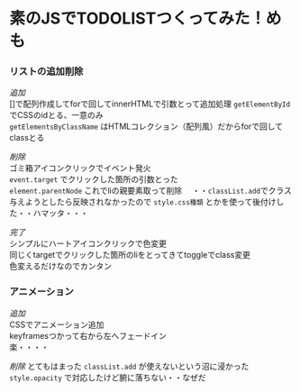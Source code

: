 # 素のJSでTODOLISTつくってみた！めも

### リストの追加削除

*追加*  
[]で配列作成してforで回してinnerHTMLで引数とって追加処理
`getElementById` でCSSのidとる、一意のみ  
`getElementsByClassName` はHTMLコレクション（配列風）だからforで回してclassとる

*削除*  
ゴミ箱アイコンクリックでイベント発火  
`event.target` でクリックした箇所の引数とった  
`element.parentNode` これでliの親要素取って削除
　・・`classList.add`でクラス与えようとしたら反映されなかったので
 `style.css種類` とかを使って後付けした・・ハマッタ・・・

*完了*  
シンプルにハートアイコンクリックで色変更  
同じくtargetでクリックした箇所のliをとってきてtoggleでclass変更  
色変えるだけなのでカンタン



### アニメーション

*追加*  
CSSでアニメーション追加  
keyframesつかって右から左へフェードイン  
楽・・・・

*削除*
とてもはまった
`classList.add` が使えないという沼に浸かった  
`style.opacity` で対応したけど腑に落ちない・・なぜだ
